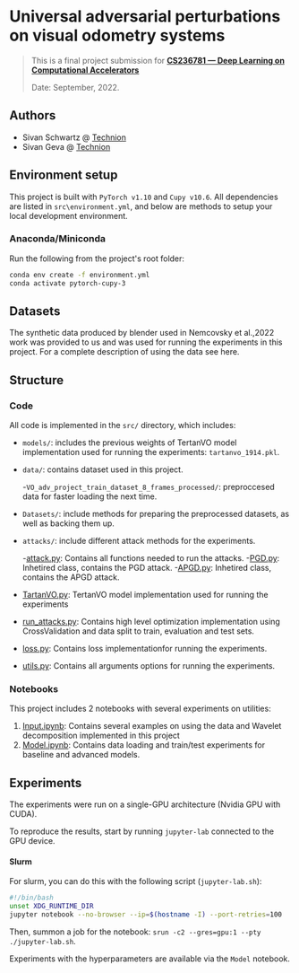 # Universal adversarial perturbations on visual odometry systems
> This is a final project submission for [**CS236781 — Deep Learning on Computational Accelerators**](https://vistalab-technion.github.io/cs236781)
>
> Date: September, 2022. 
## Authors

* Sivan Schwartz @ [Technion](mailto:sivan.s@campus.technion.ac.il)
* Sivan Geva @ [Technion](mailto:sivangeva@campus.technion.ac.il)

## Environment setup

This project is built with `PyTorch v1.10` and `Cupy v10.6`. All dependencies are listed in 
`src\environment.yml`, and below are methods to setup your local development 
environment.

### Anaconda/Miniconda

Run the following from the project's root folder:
```bash
conda env create -f environment.yml
conda activate pytorch-cupy-3
```

## Datasets

The synthetic data produced by blender used in Nemcovsky et al.,2022 work was provided to us and was used for running the experiments in this project. For a complete description of using the data see here.

## Structure

### Code

All code is implemented in the `src/` directory, which includes:
* `models/`: includes the previous weights of TertanVO model implementation used for running the experiments: `tartanvo_1914.pkl`. 

* `data/`: contains dataset used in this project.
    
    -`VO_adv_project_train_dataset_8_frames_processed/`: preproccesed data for faster loading the next time.
* `Datasets/`: include methods for preparing the preprocessed datasets, as well as
backing them up. 

* `attacks/`: include different attack methods for the experiments.

    -[attack.py](src/attack.py): Contains all functions needed to run the attacks.
    -[PGD.py](src/PGD.py): Inhetired class, contains the PGD attack.
    -[APGD.py](src/APGD.py): Inhetired class, contains the APGD attack.

* [TartanVO.py](src/TartanVO.py): TertanVO model implementation used for running the experiments
* [run_attacks.py](src/run_attacks.py): Contains high level optimization implementation using CrossValidation and data split to train, evaluation and test sets. 
* [loss.py](src/loss.py): Contains loss implementationfor running the experiments.
* [utils.py](src/utils.py): Contains all arguments options for running the experiments.



### Notebooks

This project includes 2 notebooks with several experiments on utilities:

1. [Input.ipynb](src/Input.ipynb): Contains several examples on using the data and Wavelet decomposition implemented 
in this project
2. [Model.ipynb](src/Model.ipynb): Contains data loading and train/test experiments for baseline and advanced models.

## Experiments

The experiments were run on a single-GPU architecture (Nvidia GPU with CUDA).
 
To reproduce the results, start by running `jupyter-lab` connected to the GPU device.

#### Slurm
For slurm, you can do this with the following script (`jupyter-lab.sh`):
```bash
#!/bin/bash
unset XDG_RUNTIME_DIR
jupyter notebook --no-browser --ip=$(hostname -I) --port-retries=100
```

Then, summon a job for the notebook: `srun -c2 --gres=gpu:1 --pty ./jupyter-lab.sh`.

Experiments with the hyperparameters are available via the `Model` notebook.
